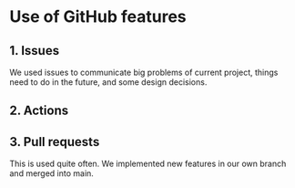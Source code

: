 # Use of GitHub features

## 1. Issues
We used issues to communicate big problems of current project, things need to do in the future, and some design decisions.

## 2. Actions

## 3. Pull requests
This is used quite often. We implemented new features in our own branch and merged into main.